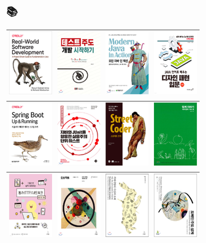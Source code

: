 # 📚

| <a href="https://www.yes24.com/Product/Goods/90533758"><img src="java-practice/real-world-software-development/docs/img.png" align="center" alt="Image1" width="125" height="163.75"></a> | <a href="https://www.yes24.com/Product/Goods/89145195"><img src="java-practice/test-driven-development/docs/img.png" align="center" alt="Image2" width="125" height="163.75"></a> | <a href="https://www.yes24.com/Product/Goods/77125987"><img src="java-practice/modern-java-in-action/docs/img.png" align="center" alt="Image3" width="125" height="163.75"></a> | <a href="https://www.yes24.com/Product/Goods/115576266"><img src="java-practice/gof-with-java/docs/img.png" align="center" alt="Image1" width="125" height="163.75"></a> |
|:-----------------------------------------------------------------------------------------------------------------------------------------------------------------------------------------:|:---------------------------------------------------------------------------------------------------------------------------------------------------------------------------------:|:-------------------------------------------------------------------------------------------------------------------------------------------------------------------------------:|:------------------------------------------------------------------------------------------------------------------------------------------------------------------------:|

| <a href="https://www.yes24.com/Product/Goods/118710279"><img src="java-practice/spring-boot-up-and-running/docs/img.png" align="center" alt="Image2" width="125" height="163.75"></a> | <a href="https://www.yes24.com/Product/Goods/75189146"><img src="java-practice/pragmatic-unit-testing-in-java-with-junit/docs/img.png" align="center" alt="Image2" width="125" height="163.75"></a> | <a href="https://www.yes24.com/Product/Goods/122109104"><img src="java-practice/street-coder/docs/img.png" align="center" alt="Image2" width="125" height="163.75"></a> | <a href="https://www.yes24.com/Product/Goods/67350256"><img src="java-practice/the-road-to-growing-together-with-agile/docs/img.png" align="center" alt="Image2" width="125" height="163.75"></a> |
|:-------------------------------------------------------------------------------------------------------------------------------------------------------------------------------------:|:---------------------------------------------------------------------------------------------------------------------------------------------------------------------------------------------------:|:-----------------------------------------------------------------------------------------------------------------------------------------------------------------------:|:-------------------------------------------------------------------------------------------------------------------------------------------------------------------------------------------------:|

| <a href="https://www.yes24.com/Product/Goods/118547742"><img src="java-practice/그림으로_쉽게_이해하는_웹_HTTP_네트워크/docs/img.png" align="center" alt="Image2" width="125" height="163.75"></a> | <a href="https://www.yes24.com/Product/Goods/74219491"><img src="java-practice/oop-object/docs/img.png" align="center" alt="Image2" width="125" height="163.75"></a> | <a href="https://www.yes24.com/Product/Goods/18249021"><img src="java-practice/the-essence-of-object-orientation/docs/img.png" align="center" alt="Image2" width="125" height="163.75"></a> | <a href="https://www.yes24.com/Product/Goods/5312881"><img src="java-practice/domain-driven-design/docs/img.png" align="center" alt="Image2" width="125" height="163.75"></a> |
|:-----------------------------------------------------------------------------------------------------------------------------------------------------------------------------------:|:--------------------------------------------------------------------------------------------------------------------------------------------------------------------:|:-------------------------------------------------------------------------------------------------------------------------------------------------------------------------------------------:|:-----------------------------------------------------------------------------------------------------------------------------------------------------------------------------:|
